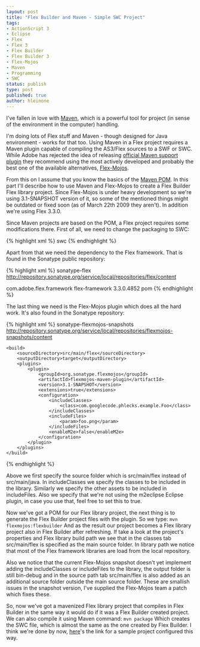 ```yaml
--- 
layout: post
title: "Flex Builder and Maven - Simple SWC Project"
tags: 
- ActionScript 3
- Eclipse
- Flex
- Flex 3
- Flex Builder
- Flex Builder 3
- Flex-Mojos
- Maven
- Programming
- SWC
status: publish
type: post
published: true
author: hleinone
---
```


I've fallen in love with [Maven](http://maven.apache.org/), which is a powerful tool for project (in sense of the environment in the computer) handling.

I'm doing lots of Flex stuff and Maven - though designed for Java environment - works for that too. Using Maven in a Flex project requires a Maven plugin capable of compiling the AS3/Flex sources to a SWF or SWC. While Adobe has rejected the idea of releasing [official Maven support plugin](http://bugs.adobe.com/jira/browse/SDK-12730) they recommend using the most actively developed and probably the best one of the available alternatives, [Flex-Mojos](https://docs.sonatype.org/display/FLEXMOJOS/Home).

From this on I assume that you know the basics of the [Maven POM](http://maven.apache.org/guides/introduction/introduction-to-the-pom.html). In this part I'll describe how to use Maven and Flex-Mojos to create a Flex Builder Flex library project. Since Flex-Mojos is under heavy development so we're using 3.1-SNAPSHOT version of it, so some of the mentioned things might be outdated or fixed soon (as of March 22th 2009 they aren't). In addition we're using Flex 3.3.0.

Since Maven projects are based on the POM, a Flex project requires some modifications there. First of all, we need to change the packaging to SWC:

{% highlight xml %}
<packaging>swc</packaging>
{% endhighlight %}

Apart from that we need the dependency to the Flex framework. That is found in the Sonatype public repository:

{% highlight xml %}
<repositories>
    <repository>
        <id>sonatype-flex</id>
        <url>http://repository.sonatype.org/service/local/repositories/flex/content</url>
    </repository>
</repositories>

<dependencies>
    <dependency>
        <groupId>com.adobe.flex.framework</groupId>
        <artifactId>flex-framework</artifactId>
        <version>3.3.0.4852</version>
        <type>pom</type>
    </dependency>
</dependencies>
{% endhighlight %}

The last thing we need is the Flex-Mojos plugin which does all the hard work. It's also found in the Sonatype repository:

{% highlight xml %}
    <pluginRepositories>
        <pluginRepository>
            <id>sonatype-flexmojos-snapshots</id>
            <url>http://repository.sonatype.org/service/local/repositories/flexmojos-snapshots/content</url>
        </pluginRepository>
    </pluginRepositories>

    <build>
        <sourceDirectory>src/main/flex</sourceDirectory>
        <outputDirectory>target</outputDirectory>
        <plugins>
            <plugin>
                <groupId>org.sonatype.flexmojos</groupId>
                <artifactId>flexmojos-maven-plugin</artifactId>
                <version>3.1-SNAPSHOT</version>
                <extensions>true</extensions>
                <configuration>
                    <includeClasses>
                        <class>com.googlecode.phlecks.example.Foo</class>
                    </includeClasses>
                    <includeFiles>
                        <param>foo.png</param>
                    </includeFiles>
                    <enableM2e>false</enableM2e>
                </configuration>
            </plugin>
        </plugins>
    </build>
{% endhighlight %}

Above we first specify the source folder which is src/main/flex instead of src/main/java. In includeClasses we specify the classes to be included in the library. Similarly we specify the other assets to be included in includeFiles. Also we specify that we're not using the m2eclipse Eclipse plugin, in case you use that, feel free to set this to true.

Now we've got a POM for our Flex library project, the next thing is to generate the Flex Builder project files with the plugin. So we type:
`mvn flexmojos:flexbuilder`
And as the result our project becomes a Flex library project also in Flex Builder after refreshing. If take a look at the project's properties and Flex library build path we see that in the classes tab src/main/flex is specified as the main source folder. In library path we notice that most of the Flex framework libraries are load from the local repository.

Also we notice that the current Flex-Mojos snapshot doesn't yet implement adding the includeClasses or includeFiles to the library, the output folder is still bin-debug and in the source path tab src/main/flex is also added as an additional source folder outside the main source folder.  These are smallish issues in the snapshot version, I've supplied the Flex-Mojos team a patch which fixes these.

So, now we've got a mavenized Flex library project that compiles in Flex Builder in the same way it would do if it was a Flex Builder created project. We can also compile it using Maven command:
`mvn package`
Which creates the SWC file, which is almost the same as the one created by Flex Builder. I think we're done by now, [here](http://code.google.com/p/phlecks/source/browse/#svn/flex-library-example/trunk)'s the link for a sample project configured this way.
